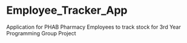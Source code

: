 # Employee_Tracker_App

Application for PHAB Pharmacy Employees to track stock for 3rd Year Programming Group Project
